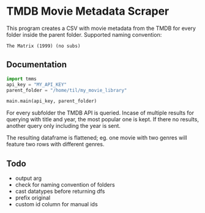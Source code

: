 # TMDB Movie Metadata Scraper

This program creates a CSV with movie metadata from the TMDB for every folder inside the parent folder.
Supported naming convention:
```
The Matrix (1999) (no subs)
```

## Documentation
```python
import tmms
api_key = "MY_API_KEY"
parent_folder = "/home/til/my_movie_library"

main.main(api_key, parent_folder)
```

For every subfolder the TMDB API is queried. Incase of multiple results for querying with title and year, the most popular one is kept. If there no results, another query only including the year is sent.

The resulting dataframe is flattened; eg. one movie with two genres will feature two rows with different genres. 

## Todo
* output arg
* check for naming convention of folders
* cast datatypes before returning dfs
* prefix original
* custom id column for manual ids